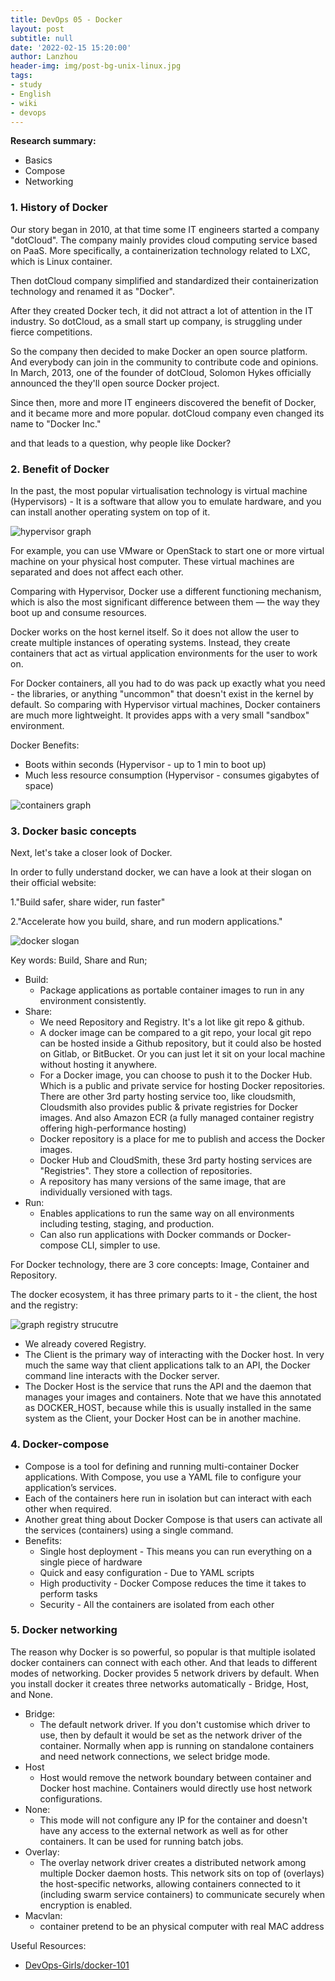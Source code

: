 ```yaml
---
title: DevOps 05 - Docker
layout: post
subtitle: null
date: '2022-02-15 15:20:00'
author: Lanzhou
header-img: img/post-bg-unix-linux.jpg
tags:
- study
- English
- wiki
- devops
---
```

**Research summary:**

- Basics
- Compose
- Networking


### 1. History of Docker

Our story began in 2010, at that time some IT engineers started a company "dotCloud". The company mainly provides cloud computing service based on PaaS. More specifically, a containerization technology related to LXC, which is Linux container.

Then dotCloud company simplified and standardized their containerization technology and renamed it as "Docker".

After they created Docker tech, it did not attract a lot of attention in the IT industry. So dotCloud, as a small start up company, is struggling under fierce competitions.

So the company then decided to make Docker an open source platform. And everybody can join in the community to contribute code and opinions. In March, 2013, one of the founder of dotCloud, Solomon Hykes officially announced the they'll open source Docker project.

Since then, more and more IT engineers discovered the benefit of Docker, and it became more and more popular. dotCloud company even changed its name to "Docker Inc."

and that leads to a question, why people like Docker?

### 2. Benefit of Docker

In the past, the most popular virtualisation technology is virtual machine (Hypervisors) - It is a software that allow you to emulate hardware, and you can install another operating system on top of it.

![hypervisor graph](/img/in-post/hypervisor.png)

For example, you can use VMware or OpenStack to start one or more virtual machine on your physical host computer. These virtual machines are separated and does not affect each other.

Comparing with Hypervisor, Docker use a different functioning mechanism, which is also the most significant difference between them — the way they boot up and consume resources.

Docker works on the host kernel itself. So it does not allow the user to create multiple instances of operating systems. Instead, they create containers that act as virtual application environments for the user to work on.

For Docker containers, all you had to do was pack up exactly what you need - the libraries, or anything "uncommon" that doesn't exist in the kernel by default. So comparing with Hypervisor virtual machines, Docker containers are much more lightweight. It provides apps with a very small "sandbox" environment.

Docker Benefits:

- Boots within seconds (Hypervisor - up to 1 min to boot up)
- Much less resource consumption (Hypervisor - consumes gigabytes of space)

![containers graph](/img/in-post/containers.png)

### 3. Docker basic concepts

Next, let's take a closer look of Docker.

In order to fully understand docker, we can have a look at their slogan on their official website:

1."Build safer, share wider, run faster"

2."Accelerate how you build, share, and run modern applications."

![docker slogan](/img/in-post/docker-slogan.png)

Key words: Build, Share and Run;

- Build:
    - Package applications as portable container images to run in any environment consistently.
- Share:
    - We need Repository and Registry. It's a lot like git repo & github.
    - A docker image can be compared to a git repo, your local git repo can be hosted inside a Github repository, but it could also be hosted on Gitlab, or BitBucket. Or you can just let it sit on your local machine without hosting it anywhere.
    - For a Docker image, you can choose to push it to the Docker Hub. Which is a public and private service for hosting Docker repositories. There are other 3rd party hosting service too, like cloudsmith, Cloudsmith also provides public & private registries for Docker images. And also Amazon ECR (a fully managed container registry offering high-performance hosting)
    - Docker repository is a place for me to publish and access the Docker images.
    - Docker Hub and CloudSmith, these 3rd party hosting services are "Registries". They store a collection of repositories.
    - A repository has many versions of the same image, that are individually versioned with tags.
- Run:
    - Enables applications to run the same way on all environments including testing, staging, and production.
    - Can also run applications with Docker commands or Docker-compose CLI, simpler to use.

For Docker technology, there are 3 core concepts: Image, Container and Repository.

The docker ecosystem, it has three primary parts to it - the client, the host and the registry:

![graph registry strucutre](/img/in-post/4-docker.png)

- We already covered Registry.
- The Client is the primary way of interacting with the Docker host. In very much the same way that client applications talk to an API, the Docker command line interacts with the Docker server.
- The Docker Host is the service that runs the API and the daemon that manages your images and containers. Note that we have this annotated as DOCKER_HOST, because while this is usually installed in the same system as the Client, your Docker Host can be in another machine.

### 4. Docker-compose

- Compose is a tool for defining and running multi-container Docker applications. With Compose, you use a YAML file to configure your application’s services.
- Each of the containers here run in isolation but can interact with each other when required.
- Another great thing about Docker Compose is that users can activate all the services (containers) using a single command.
- Benefits:
    - Single host deployment - This means you can run everything on a single piece of hardware
    - Quick and easy configuration - Due to YAML scripts
    - High productivity - Docker Compose reduces the time it takes to perform tasks
    - Security - All the containers are isolated from each other

### 5. Docker networking

The reason why Docker is so powerful, so popular is that multiple isolated docker containers can connect with each other. And that leads to different modes of networking. Docker provides 5 network drivers by default. When you install docker it creates three networks automatically - Bridge, Host, and None.

- Bridge:
    - The default network driver. If you don't customise which driver to use, then by default it would be set as the network driver of the container. Normally when app is running on standalone containers and need network connections, we select bridge mode.
- Host
    - Host would remove the network boundary between container and Docker host machine. Containers would directly use host network configurations.
- None:
    - This mode will not configure any IP for the container and doesn't have any access to the external network as well as for other containers. It can be used for running batch jobs.
- Overlay:
    - The overlay network driver creates a distributed network among multiple Docker daemon hosts. This network sits on top of (overlays) the host-specific networks, allowing containers connected to it (including swarm service containers) to communicate securely when encryption is enabled.
- Macvlan:
    - container pretend to be an physical computer with real MAC address

Useful Resources:

- [DevOps-Girls/docker-101](https://github.com/DevOps-Girls/docker-101)